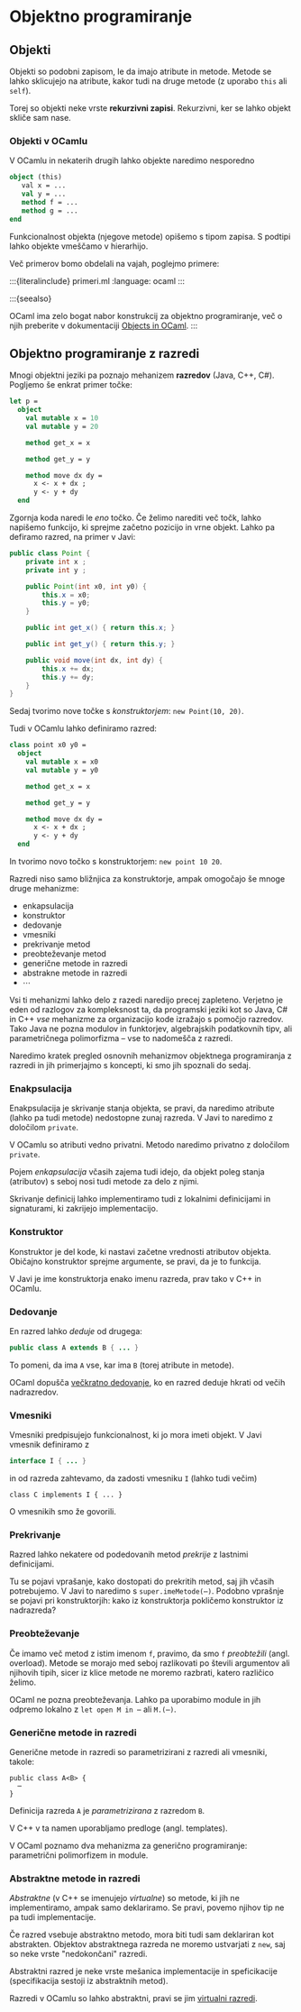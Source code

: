 # Objektno programiranje

## Objekti

Objekti so podobni zapisom, le da imajo atribute in metode. Metode se lahko
sklicujejo na atribute, kakor tudi na druge metode (z uporabo `this` ali `self`).

Torej so objekti neke vrste **rekurzivni zapisi**. Rekurzivni, ker se lahko
objekt skliče sam nase.

### Objekti v OCamlu

V OCamlu in nekaterih drugih lahko objekte naredimo nesporedno

```ocaml
object (this)
   val x = ...
   val y = ...
   method f = ...
   method g = ...
end
```

Funkcionalnost objekta (njegove metode) opišemo s tipom zapisa. S podtipi lahko
objekte vmeščamo v hierarhijo.

Več primerov bomo obdelali na vajah, poglejmo primere:

:::{literalinclude} primeri.ml
:language: ocaml
:::

:::{seealso}

OCaml ima zelo bogat nabor konstrukcij za objektno programiranje, več o njih preberite
v dokumentaciji [Objects in OCaml](https://v2.ocaml.org/manual/objectexamples.html#).
:::

## Objektno programiranje z razredi

Mnogi objektni jeziki pa poznajo mehanizem **razredov** (Java, C++, C#).
Pogljemo še enkrat primer točke:

```ocaml
let p =
  object
    val mutable x = 10
    val mutable y = 20

    method get_x = x

    method get_y = y

    method move dx dy =
      x <- x + dx ;
      y <- y + dy
  end
```

Zgornja koda naredi le *eno* točko. Če želimo narediti več točk, lahko napišemo
funkcijo, ki sprejme začetno pozicijo in vrne objekt. Lahko pa defiramo razred, na
primer v Javi:

```java
public class Point {
    private int x ;
    private int y ;

    public Point(int x0, int y0) {
        this.x = x0;
        this.y = y0;
    }

    public int get_x() { return this.x; }

    public int get_y() { return this.y; }

    public void move(int dx, int dy) {
        this.x += dx;
        this.y += dy;
    }
}
```

Sedaj tvorimo nove točke s *konstruktorjem*: `new Point(10, 20)`.

Tudi v OCamlu lahko definiramo razred:

```ocaml
class point x0 y0 =
  object
    val mutable x = x0
    val mutable y = y0

    method get_x = x

    method get_y = y

    method move dx dy =
      x <- x + dx ;
      y <- y + dy
  end
```

In tvorimo novo točko s konstruktorjem: `new point 10 20`.

Razredi niso samo bližnjica za konstruktorje, ampak omogočajo še mnoge druge
mehanizme:

* enkapsulacija
* konstruktor
* dedovanje
* vmesniki
* prekrivanje metod
* preobteževanje metod
* generične metode in razredi
* abstrakne metode in razredi
* ⋯

Vsi ti mehanizmi lahko delo z razedi naredijo precej zapleteno. Verjetno je eden
od razlogov za kompleksnost ta, da programski jeziki kot so Java, C# in C++
*vse* mehanizme za organizacijo kode izražajo s pomočjo razredov. Tako Java ne
pozna modulov in funktorjev, algebrajskih podatkovnih tipv, ali parametričnega
polimorfizma – vse to nadomešča z razredi.

Naredimo kratek pregled osnovnih mehanizmov objektnega programiranja z razredi
in jih primerjajmo s koncepti, ki smo jih spoznali do sedaj.

### Enakpsulacija

Enakpsulacija je skrivanje stanja objekta, se pravi, da naredimo atribute (lahko
pa tudi metode) nedostopne zunaj razreda. V Javi to naredimo z določilom
`private`.

V OCamlu so atributi vedno privatni. Metodo naredimo privatno z določilom
`private`.

Pojem *enkapsulacija* včasih zajema tudi idejo, da objekt poleg stanja
(atributov) s seboj nosi tudi metode za delo z njimi.

Skrivanje definicij lahko implementiramo tudi z lokalnimi definicijami in
signaturami, ki zakrijejo implementacijo.

### Konstruktor

Konstruktor je del kode, ki nastavi začetne vrednosti atributov objekta.
Običajno konstruktor sprejme argumente, se pravi, da je to funkcija.

V Javi je ime konstruktorja enako imenu razreda, prav tako v C++ in OCamlu.

### Dedovanje

En razred lahko *deduje* od drugega:

```java
public class A extends B { ... }
```

To pomeni, da ima `A` vse, kar ima `B` (torej atribute in metode).

OCaml dopušča [večkratno dedovanje](https://v2.ocaml.org/manual/objectexamples.html#s%3Amultiple-inheritance),
ko en razred deduje hkrati od večih nadrazredov.

### Vmesniki

Vmesniki predpisujejo funkcionalnost, ki jo mora imeti objekt. V Javi vmesnik
definiramo z

```java
interface I { ... }
```

in od razreda zahtevamo, da zadosti vmesniku `I` (lahko tudi večim)

```
class C implements I { ... }
```

O vmesnikih smo že govorili.

### Prekrivanje

Razred lahko nekatere od podedovanih metod *prekrije* z lastnimi definicijami.

Tu se pojavi vprašanje, kako dostopati do prekritih metod, saj jih včasih
potrebujemo. V Javi to naredimo s `super.imeMetode(⋯)`. Podobno vprašnje se
pojavi pri konstruktorjih: kako iz konstruktorja pokličemo konstruktor iz
nadrazreda?

### Preobteževanje

Če imamo več metod z istim imenom `f`, pravimo, da smo `f` *preobtežili* (angl.
overload). Metode se morajo med seboj razlikovati po števili argumentov ali
njihovih tipih, sicer iz klice metode ne moremo razbrati, katero različico
želimo.

OCaml ne pozna preobteževanja. Lahko pa uporabimo module in jih odpremo lokalno
z `let open M in ⋯` ali `M.(⋯)`.

### Generične metode in razredi

Generične metode in razredi so parametrizirani z razredi ali vmesniki, takole:

```
public class A<B> {
  ⋯
}
```

Definicija razreda `A` je *parametrizirana* z razredom `B`.

V C++ v ta namen uporabljamo predloge (angl. templates).

V OCaml poznamo dva mehanizma za generično programiranje: parametrični
polimorfizem in module.

### Abstraktne metode in razredi

*Abstraktne* (v C++ se imenujejo *virtualne*) so metode, ki jih ne
implementiramo, ampak samo deklariramo. Se pravi, povemo njihov tip ne pa tudi
implementacije.

Če razred vsebuje abstraktno metodo, mora biti tudi sam deklariran kot
abstrakten. Objektov abstraktnega razreda ne moremo ustvarjati z `new`, saj so
neke vrste "nedokončani" razredi.

Abstraktni razred je neke vrste mešanica implementacije in speficikacije
(specifikacija sestoji iz abstraktnih metod).

Razredi v OCamlu so lahko abstraktni, pravi se jim [virtualni razredi](https://v2.ocaml.org/manual/objectexamples.html#s%3Avirtual-methods).
